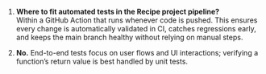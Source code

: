 1.  **Where to fit automated tests in the Recipe project pipeline?**  
Within a GitHub Action that runs whenever code is pushed. This ensures every change is automatically validated in CI, catches regressions early, and keeps the main branch healthy without relying on manual steps.

2. **No.** End-to-end tests focus on user flows and UI interactions; verifying a function’s return value is best handled by unit tests.





